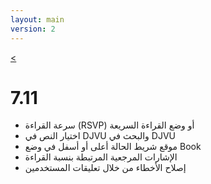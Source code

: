 ```yaml
---
layout: main
version: 2
---
```

[<](/wiki/what-is-new/ar)

# 7.11

* سرعة القراءة (RSVP) أو وضع القراءة السريعة
* اختيار النص في DJVU والبحث في DJVU
* موقع شريط الحالة أعلى أو أسفل في وضع Book
* الإشارات المرجعية المرتبطة بنسبة القراءة
* إصلاح الأخطاء من خلال تعليقات المستخدمين
    
